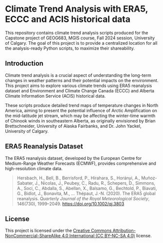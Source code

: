 # Climate Trend Analysis with ERA5, ECCC and ACIS historical data

This repository contains climate trend analysis scripts produced for the Capstone project of GEOG683, MGIS course, Fall 2024 session, University of Calgary. The goal of this project is to provide a centralized location for all the analysis-ready Python scripts, to maximize their shareability.

## Introduction

Climate trend analysis is a crucial aspect of understanding the long-term changes in weather patterns and their potential impacts on the environment. This project aims to explore various climate trends using ERA5 reanalysis dataset and Environment and Climate Change Canada (ECCC) and Alberta Climate Information Service (ACIS) historical data.

These scripts produce detailed trend maps of temperature changes in North America, aiming to present the potential influence of Arctic Amplification on the mid-latitude jet stream, which may be affecting the winter-time warmth of Chinook winds in southeastern Alberta, as originally envisioned by Brian Brettschneider, University of Alaska Fairbanks, and Dr. John Yackel, University of Calgary.

## ERA5 Reanalysis Dataset

The ERA5 reanalysis dataset, developed by the European Centre for Medium-Range Weather Forecasts (ECMWF), provides comprehensive and high-resolution climate data.

> Hersbach, H., Bell, B., Berrisford, P., Hirahara, S., Horányi, A., Muñoz-Sabater, J., Nicolas, J., Peubey, C., Radu, R., Schepers, D., Simmons, A., Soci, C., Abdalla, S., Abellan, X., Balsamo, G., Bechtold, P., Biavati, G., Bidlot, J., Bonavita, M., … Thépaut, J.-N. (2020). The ERA5 global reanalysis. *Quarterly Journal of the Royal Meteorological Society*, 146(730), 1999–2049. https://doi.org/10.1002/qj.3803

## License

This project is licensed under the [Creative Commons Attribution-NonCommercial-ShareAlike 4.0 International (CC BY-NC-SA 4.0)](https://creativecommons.org/licenses/by-nc-sa/4.0/) license.
